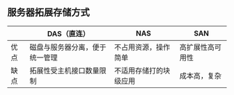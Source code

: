 ## 服务器拓展存储方式

|      | DAS（直连）                    | NAS                    | SAN              |
| ---- | ------------------------------ | ---------------------- | ---------------- |
| 优点 | 磁盘与服务器分离，便于统一管理 | 不占用资源，操作简单   | 高扩展性高可用性 |
| 缺点 | 拓展性受主机接口数量限制       | 不适用存储打的块级应用 | 成本高，复杂     |

